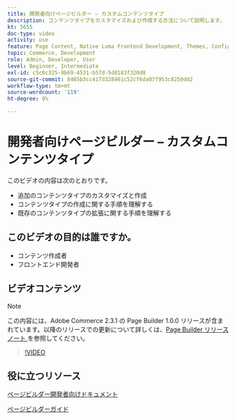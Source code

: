 ```yaml
---
title: 開発者向けページビルダー – カスタムコンテンツタイプ
description: コンテンツタイプをカスタマイズおよび作成する方法について説明します。 コンテンツタイプの作成に関する手順を理解する​。 既存のコンテンツタイプの拡張に関する手順を理解する。
kt: 5655
doc-type: video
activity: use
feature: Page Content, Native Luma Frontend Development, Themes, Configuration
topic: Commerce, Development
role: Admin, Developer, User
level: Beginner, Intermediate
exl-id: c5c0c325-9b69-4531-b57d-5d8183f320d8
source-git-commit: 8465b3cc417d328461c52cf6da07f953c8250dd2
workflow-type: tm+mt
source-wordcount: '119'
ht-degree: 0%

---
```


# 開発者向けページビルダー – カスタムコンテンツタイプ

このビデオの内容は次のとおりです。

- 追加のコンテンツタイプのカスタマイズと作成
- コンテンツタイプの作成に関する手順を理解する&#x200B;
- 既存のコンテンツタイプの拡張に関する手順を理解する

## このビデオの目的は誰ですか。

- コンテンツ作成者
- フロントエンド開発者

## ビデオコンテンツ

>[!NOTE]
>
>この内容には、Adobe Commerce 2.3.1 の Page Builder 1.0.0 リリースが含まれています。以降のリリースでの更新について詳しくは、[Page Builder リリースノート ](https://experienceleague.adobe.com/docs/commerce-admin/page-builder/release-notes.html) を参照してください。

>[!VIDEO](https://video.tv.adobe.com/v/35714?quality=12&learn=on)

## 役に立つリソース

[ ページビルダー開発者向けドキュメント ](https://developer.adobe.com/commerce/frontend-core/page-builder/)

[ ページビルダーガイド ](https://experienceleague.adobe.com/docs/commerce-admin/page-builder/introduction.html)
